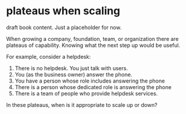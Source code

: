 # plateaus when scaling

draft book content. Just a placeholder for now.

When growing a company, foundation, team, or organization there are 
plateaus of capability. Knowing what the next step up would be useful.

For example, consider a helpdesk:
1. There is no helpdesk. You just talk with users.
1. You (as the business owner) answer the phone.
1. You have a person whose role includes answering the phone
1. There is a person whose dedicated role is answering the phone
1. There is a team of people who provide helpdesk services.

In these plateaus, when is it appropriate to scale up or down? 
